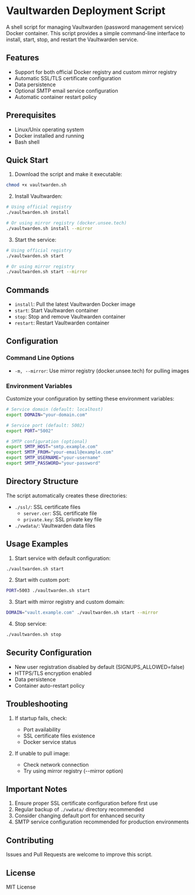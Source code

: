 # Vaultwarden Deployment Script

A shell script for managing Vaultwarden (password management service) Docker container. This script provides a simple command-line interface to install, start, stop, and restart the Vaultwarden service.

## Features

- Support for both official Docker registry and custom mirror registry
- Automatic SSL/TLS certificate configuration
- Data persistence
- Optional SMTP email service configuration
- Automatic container restart policy

## Prerequisites

- Linux/Unix operating system
- Docker installed and running
- Bash shell

## Quick Start

1. Download the script and make it executable:
```bash
chmod +x vaultwarden.sh
```

2. Install Vaultwarden:
```bash
# Using official registry
./vaultwarden.sh install

# Or using mirror registry (docker.unsee.tech)
./vaultwarden.sh install --mirror
```

3. Start the service:
```bash
# Using official registry
./vaultwarden.sh start

# Or using mirror registry
./vaultwarden.sh start --mirror
```

## Commands

- `install`: Pull the latest Vaultwarden Docker image
- `start`: Start Vaultwarden container
- `stop`: Stop and remove Vaultwarden container
- `restart`: Restart Vaultwarden container

## Configuration

### Command Line Options

- `-m, --mirror`: Use mirror registry (docker.unsee.tech) for pulling images

### Environment Variables

Customize your configuration by setting these environment variables:

```bash
# Service domain (default: localhost)
export DOMAIN="your-domain.com"

# Service port (default: 5002)
export PORT="5002"

# SMTP configuration (optional)
export SMTP_HOST="smtp.example.com"
export SMTP_FROM="your-email@example.com"
export SMTP_USERNAME="your-username"
export SMTP_PASSWORD="your-password"
```

## Directory Structure

The script automatically creates these directories:

- `./ssl/`: SSL certificate files
  - `server.cer`: SSL certificate file
  - `private.key`: SSL private key file
- `./vwdata/`: Vaultwarden data files

## Usage Examples

1. Start service with default configuration:
```bash
./vaultwarden.sh start
```

2. Start with custom port:
```bash
PORT=5003 ./vaultwarden.sh start
```

3. Start with mirror registry and custom domain:
```bash
DOMAIN="vault.example.com" ./vaultwarden.sh start --mirror
```

4. Stop service:
```bash
./vaultwarden.sh stop
```

## Security Configuration

- New user registration disabled by default (SIGNUPS_ALLOWED=false)
- HTTPS/TLS encryption enabled
- Data persistence
- Container auto-restart policy

## Troubleshooting

1. If startup fails, check:
   - Port availability
   - SSL certificate files existence
   - Docker service status

2. If unable to pull image:
   - Check network connection
   - Try using mirror registry (--mirror option)

## Important Notes

1. Ensure proper SSL certificate configuration before first use
2. Regular backup of `./vwdata/` directory recommended
3. Consider changing default port for enhanced security
4. SMTP service configuration recommended for production environments

## Contributing

Issues and Pull Requests are welcome to improve this script.

## License

MIT License
